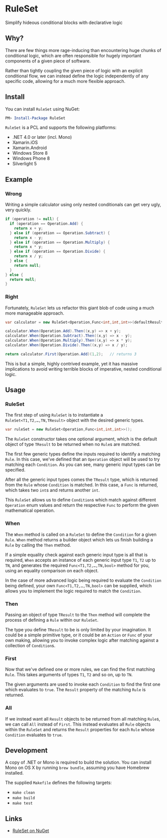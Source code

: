# RuleSet

Simplify hideous conditional blocks with declarative logic

## Why?

There are few things more rage-inducing than encountering huge chunks of
conditional logic, which are often responsible for hugely important components
of a given piece of software.

Rather than tightly coupling the given piece of logic with an explicit
conditional flow, we can instead define the logic independently of any specific
code, allowing for a much more flexible approach.

## Install

You can install `RuleSet` using NuGet:

```powershell
PM> Install-Package RuleSet
```

`RuleSet` is a PCL and supports the following platforms:
- .NET 4.0 or later (incl. Mono)
- Xamarin.iOS
- Xamarin.Android
- Windows Store 8
- Windows Phone 8
- Silverlight 5

## Example

### Wrong

Writing a simple calculator using only nested conditionals can get very ugly,
very quickly.

```csharp
if (operation != null) {
  if (operation == Operation.Add) {
    return x + y;
  } else if (operation == Operation.Subtract) {
    return x - y;
  } else if (operation == Operation.Multiply) {
    return x * y;
  } else if (operation == Operation.Divide) {
    return x / y;
  } else {
    return null;
  }
} else {
  return null;
}
```

### Right

Fortunately, `RuleSet` lets us refactor this giant blob of code using a much
more manageable approach.

```csharp
var calculator = new RuleSet<Operation,Func<int,int,int>>(defaultResult: null);

calculator.When(Operation.Add).Then((x,y) => x + y);
calculator.When(Operation.Subtract).Then((x,y) => x - y);
calculator.When(Operation.Multiply).Then((x,y) => x * y);
calculator.When(Operation.Divide).Then((x,y) => x / y);

return calculator.First(Operation.Add)(1,2);   // returns 3
```

This is but a simple, highly contrived example, yet it has massive implications
to avoid writing terrible blocks of imperative, nested conditional logic.

## Usage

### RuleSet

The first step of using `RuleSet` is to instantiate a
`RuleSet<T1,T2,…,TN,TResult>` object with the desired generic types.

```csharp
var ruleSet = new RuleSet<Operation,Func<int,int,int>>();
```

The `RuleSet` constructor takes one optional argument, which is the default
object of type `TResult` to be returned when no `Rule`s are matched.

The first few generic types define the inputs required to identify a matching
`Rule`. In this case, we've defined that an `Operation` object will be
used to try matching each `Condition`. As you can see, many generic input types
can be specified.

After all the generic input types comes the `TResult` type, which is returned
from the `Rule` whose `Condition` is matched. In this case, a `Func` is
returned, which takes two `int`s and returns another `int`.

This `RuleSet` allows us to define `Condition`s which match against different
`Operation` enum values and return the respective `Func` to perform the given
mathematical operation.

### When

The `When` method is called on a `RuleSet` to define the `Condition` for a given
`Rule`. `When` method returns a builder object which lets us finish building
a `Rule` by calling the `Then` method.

If a simple equality check against each generic input type is all that is
required, `When` accepts an instance of each generic input type `T1`, `T2` up to
`TN`, and generates the required `Func<T1,T2,…,TN,bool>` method for you, using
an equality comparison on each object.

In the case of more advanced logic being required to evaluate the `Condition`
being defined, your own `Func<T1,T2,…,TN,bool>` can be supplied, which allows
you to implement the logic required to match the `Condition`.

### Then

Passing an object of type `TResult` to the `Then` method will complete the
process of defining a `Rule` within our `RuleSet`.

The type you define `TResult` to be is only limited by your imagination. It
could be a simple primitive type, or it could be an `Action` or `Func` of your
own making, allowing you to invoke complex logic after matching against a
collection of `Condition`s.

### First

Now that we've defined one or more rules, we can find the first matching `Rule`.
This takes arguments of types `T1`, `T2` and so on, up to `TN`.

The given arguments are used to invoke each `Condition` to find the first one
which evaluates to `true`. The `Result` property of the matching `Rule` is returned.

### All

If we instead want all `Result` objects to be returned from all matching
`Rule`s, we can call `All` instead of `First`. This instead evaluates all `Rule`
objects within the `RuleSet` and returns the `Result` properties for each `Rule`
whose `Condition` evaluates to `true`.

## Development

A copy of .NET or Mono is required to build the solution. You can install Mono
on OS X by running `brew bundle`, assuming you have Homebrew installed.

The supplied `Makefile` defines the following targets:
- `make clean`
- `make build`
- `make test`

## Links

- [RuleSet on NuGet](https://www.nuget.org/packages/RuleSet)
